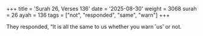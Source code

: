+++
title = 'Surah 26, Verses 136'
date = '2025-08-30'
weight = 3068
surah = 26
ayah = 136
tags = ["not", "responded", "same", "warn"]
+++

They responded, “It is all the same to us whether you warn ˹us˺ or not.
